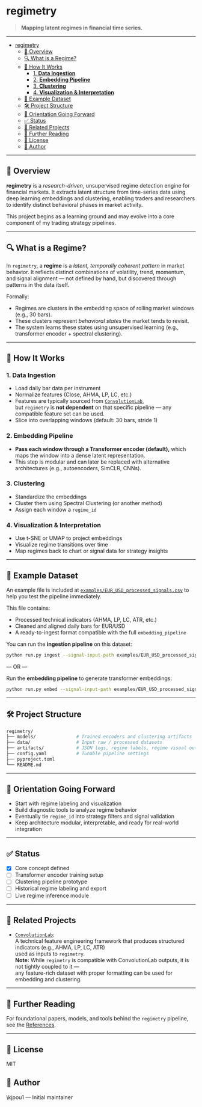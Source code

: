 # regimetry

> **Mapping latent regimes in financial time series.**

---
- [regimetry](#regimetry)
  - [📘 Overview](#-overview)
  - [🔍 What is a Regime?](#-what-is-a-regime)
  - [🧠 How It Works](#-how-it-works)
    - [1. **Data Ingestion**](#1-data-ingestion)
    - [2. **Embedding Pipeline**](#2-embedding-pipeline)
    - [3. **Clustering**](#3-clustering)
    - [4. **Visualization \& Interpretation**](#4-visualization--interpretation)
  - [🧪 Example Dataset](#-example-dataset)
  - [🛠 Project Structure](#-project-structure)
  - [🧭 Orientation Going Forward](#-orientation-going-forward)
  - [✅ Status](#-status)
  - [🔗 Related Projects](#-related-projects)
  - [📖 Further Reading](#-further-reading)
  - [📄 License](#-license)
  - [👤 Author](#-author)
---
## 📘 Overview

**regimetry** is a *research-driven*, unsupervised regime detection engine for financial markets. It extracts latent structure from time-series data using deep learning embeddings and clustering, enabling traders and researchers to identify distinct behavioral phases in market activity.

This project begins as a learning ground and may evolve into a core component of my trading strategy pipelines.

---

## 🔍 What is a Regime?

In `regimetry`, a **regime** is a *latent, temporally coherent pattern* in market behavior. It reflects distinct combinations of volatility, trend, momentum, and signal alignment — not defined by hand, but discovered through patterns in the data itself.

Formally:
- Regimes are clusters in the embedding space of rolling market windows (e.g., 30 bars).
- These clusters represent *behavioral states* the market tends to revisit.
- The system learns these states using unsupervised learning (e.g., transformer encoder + spectral clustering).

---

## 🧠 How It Works

### 1. **Data Ingestion**
- Load daily bar data per instrument  
- Normalize features (Close, AHMA, LP, LC, etc.)  
- Features are typically sourced from [`ConvolutionLab`](https://github.com/kjpou1/ConvolutionLab),  
  but `regimetry` is **not dependent** on that specific pipeline — any compatible feature set can be used.  
- Slice into overlapping windows (default: 30 bars, stride 1)


### 2. **Embedding Pipeline**
- **Pass each window through a Transformer encoder (default),** which maps the window into a dense latent representation.  
- This step is modular and can later be replaced with alternative architectures (e.g., autoencoders, SimCLR, CNNs).

### 3. **Clustering**
- Standardize the embeddings  
- Cluster them using Spectral Clustering (or another method)  
- Assign each window a `regime_id`

### 4. **Visualization & Interpretation**
- Use t-SNE or UMAP to project embeddings  
- Visualize regime transitions over time  
- Map regimes back to chart or signal data for strategy insights

---

## 🧪 Example Dataset

An example file is included at [`examples/EUR_USD_processed_signals.csv`](examples/EUR_USD_processed_signals.csv) to help you test the pipeline immediately.

This file contains:
- Processed technical indicators (AHMA, LP, LC, ATR, etc.)
- Cleaned and aligned daily bars for EUR/USD
- A ready-to-ingest format compatible with the full `embedding_pipeline`

You can run the **ingestion pipeline** on this dataset:

```bash
python run.py ingest --signal-input-path examples/EUR_USD_processed_signals.csv
````

— OR —

Run the **embedding pipeline** to generate transformer embeddings:

```bash
python run.py embed --signal-input-path examples/EUR_USD_processed_signals.csv
```

---

## 🛠 Project Structure

```bash
regimetry/
├── models/               # Trained encoders and clustering artifacts
├── data/                 # Input raw / processed datasets
├── artifacts/            # JSON logs, regime labels, regime visual outputs
├── config.yaml           # Tunable pipeline settings
├── pyproject.toml
└── README.md
```

---

## 🧭 Orientation Going Forward

* Start with regime labeling and visualization
* Build diagnostic tools to analyze regime behavior
* Eventually tie `regime_id` into strategy filters and signal validation
* Keep architecture modular, interpretable, and ready for real-world integration

---

## ✅ Status

* [x] Core concept defined
* [ ] Transformer encoder training setup
* [ ] Clustering pipeline prototype
* [ ] Historical regime labeling and export
* [ ] Live regime inference module

---

## 🔗 Related Projects

- [`ConvolutionLab`](https://github.com/kjpou1/ConvolutionLab):  
  A technical feature engineering framework that produces structured indicators (e.g., AHMA, LP, LC, ATR)  
  used as inputs to `regimetry`.  
  **Note:** While `regimetry` is compatible with ConvolutionLab outputs, it is not tightly coupled to it —  
  any feature-rich dataset with proper formatting can be used for embedding and clustering.

---

## 📖 Further Reading  
For foundational papers, models, and tools behind the `regimetry` pipeline, see the [References](./docs/REFERENCES_README.md).

---

## 📄 License

MIT

## 👤 Author

\kjpou1 — Initial maintainer
